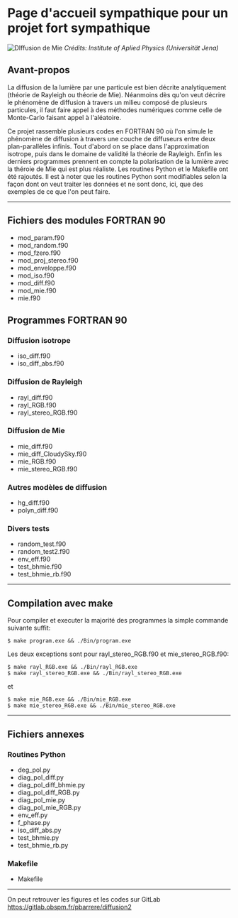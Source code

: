 Page d'accueil sympathique pour un projet fort sympathique
===============================================================
![DIffusion de Mie](https://www.iap.uni-jena.de/iapmedia/de/Gruppe+Wyro/2018/Pic_Mie+Scattering-width-500-height-158.jpg)
*Crédits: Institute of Aplied Physics (Universität Jena)*

Avant-propos
----------------

La diffusion de la lumière par une particule est bien décrite analytiquement (théorie de Rayleigh ou théorie de Mie). Néanmoins dès qu'on veut décrire le phénomène de diffusion à travers un milieu composé de plusieurs particules, il faut faire appel à des méthodes numériques comme celle de Monte-Carlo faisant appel à l'aléatoire.

Ce projet rassemble plusieurs codes en FORTRAN 90 où l'on simule le phénomène de diffusion à travers une couche de diffuseurs entre deux plan-parallèles infinis. Tout d'abord on se place dans l'approximation isotrope, puis dans le domaine de validité la théorie de Rayleigh. Enfin les derniers programmes prennent en compte la polarisation de la lumière avec la théroie de Mie qui est plus réaliste.
Les routines Python et le Makefile ont été rajoutés. Il est à noter
que les routines Python sont modifiables selon la façon dont on veut
traiter les données et ne sont donc, ici, que des exemples de ce que
l'on peut faire.


----------------------------------------
## Fichiers des modules FORTRAN 90
  * mod_param.f90
  * mod_random.f90
  * mod_fzero.f90
  * mod_proj_stereo.f90
  * mod_enveloppe.f90
  * mod_iso.f90
  * mod_diff.f90
  * mod_mie.f90
  * mie.f90

## Programmes FORTRAN 90
### Diffusion isotrope
  * iso_diff.f90
  * iso_diff_abs.f90

### Diffusion de Rayleigh
  * rayl_diff.f90
  * rayl_RGB.f90
  * rayl_stereo_RGB.f90

### Diffusion de Mie
  * mie_diff.f90
  * mie_diff_CloudySky.f90
  * mie_RGB.f90
  * mie_stereo_RGB.f90

### Autres modèles de diffusion
  * hg_diff.f90
  * polyn_diff.f90

### Divers tests
  * random_test.f90
  * random_test2.f90
  * env_eff.f90
  * test_bhmie.f90
  * test_bhmie_rb.f90


----------------------------------------
## Compilation avec **make**
Pour compiler et executer la majorité des programmes la simple commande suivante suffit:

    $ make program.exe && ./Bin/program.exe

Les deux exceptions sont pour rayl_stereo_RGB.f90 et mie_stereo_RGB.f90:

    $ make rayl_RGB.exe && ./Bin/rayl_RGB.exe
    $ make rayl_stereo_RGB.exe && ./Bin/rayl_stereo_RGB.exe

et

    $ make mie_RGB.exe && ./Bin/mie_RGB.exe
    $ make mie_stereo_RGB.exe && ./Bin/mie_stereo_RGB.exe


---------------------------------------
## Fichiers annexes 
### Routines Python
  * deg_pol.py
  * diag_pol_diff.py
  * diag_pol_diff_bhmie.py
  * diag_pol_diff_RGB.py
  * diag_pol_mie.py
  * diag_pol_mie_RGB.py
  * env_eff.py
  * f_phase.py
  * iso_diff_abs.py
  * test_bhmie.py
  * test_bhmie_rb.py

### Makefile
  * Makefile


----------------------------------------
On peut retrouver les figures et les codes sur GitLab <https://gitlab.obspm.fr/pbarrere/diffusion2>

